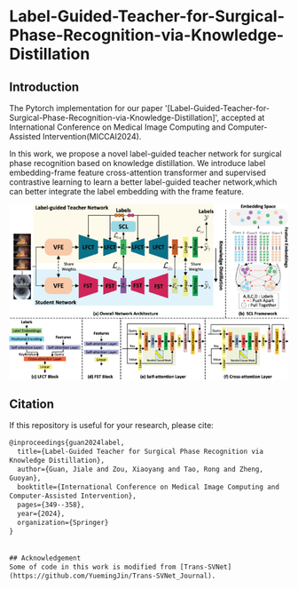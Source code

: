 # Label-Guided-Teacher-for-Surgical-Phase-Recognition-via-Knowledge-Distillation

## Introduction
The Pytorch implementation for our paper '[Label-Guided-Teacher-for-Surgical-Phase-Recognition-via-Knowledge-Distillation]', accepted at International Conference on Medical Image Computing and Computer-Assisted Intervention(MICCAI2024).

In this work, we propose a novel label-guided teacher network for surgical phase
recognition based on knowledge distillation. We introduce label embedding-frame
feature cross-attention transformer and supervised contrastive learning to learn
a better label-guided teacher network,which can better integrate the label embedding with the frame feature.

<img src='imgs/img1.png'>


## Citation
If this repository is useful for your research, please cite:
```
@inproceedings{guan2024label,
  title={Label-Guided Teacher for Surgical Phase Recognition via Knowledge Distillation},
  author={Guan, Jiale and Zou, Xiaoyang and Tao, Rong and Zheng, Guoyan},
  booktitle={International Conference on Medical Image Computing and Computer-Assisted Intervention},
  pages={349--358},
  year={2024},
  organization={Springer}
}


## Acknowledgement
Some of code in this work is modified from [Trans-SVNet](https://github.com/YuemingJin/Trans-SVNet_Journal).
